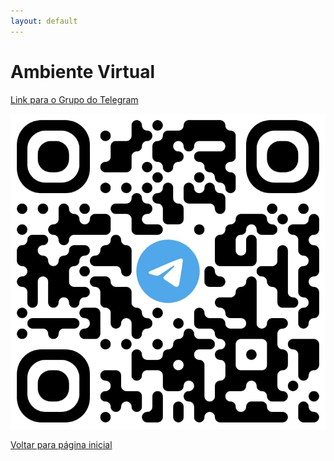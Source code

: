 ```yaml
---
layout: default
---
```


# Ambiente Virtual

[Link para o Grupo do Telegram](https://t.me/+g-nxQL9qmANiOTgx)

![QRCode - Grupo Telegram](https://github.com/d-camargo/topografia_avancada/blob/ef912cbb0e9f7939dcd3a184b6a0f7b537f9e71b/assets/img/QR-CODE_Telegram.jpeg)

[Voltar para página inicial](./)
